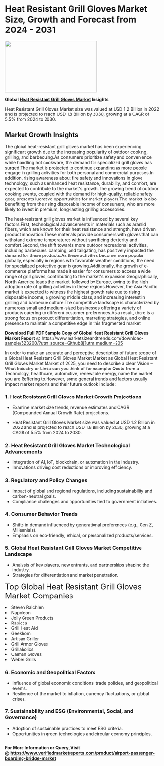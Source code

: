 <H1>Heat Resistant Grill Gloves Market Size, Growth and Forecast from 2024 - 2031</H1><img class="aligncenter size-medium wp-image-584254" src="https://thirdeyenews.in/wp-content/uploads/2024/09/Global-Market-Research-300x168.jpeg" alt="" width="300" height="168" /><p><strong>Global&nbsp;<a href="https://www.marketsizeandtrends.com/download-sample/523200/?utm_source=Github8j?utm_medium=205">Heat Resistant Grill Gloves Market</a> Insights</strong></p><p>Heat Resistant Grill Gloves Market size was valued at USD 1.2 Billion in 2022 and is projected to reach USD 1.8 Billion by 2030, growing at a CAGR of 5.5% from 2024 to 2030.</p><p><h2>Market Growth Insights</h2> <p>The global heat-resistant grill gloves market has been experiencing significant growth due to the increasing popularity of outdoor cooking, grilling, and barbecuing.As consumers prioritize safety and convenience while handling hot cookware, the demand for specialized grill gloves has surged.The market is projected to continue expanding as more people engage in grilling activities for both personal and commercial purposes.In addition, rising awareness about fire safety and innovations in glove technology, such as enhanced heat resistance, durability, and comfort, are expected to contribute to the market's growth.The growing trend of outdoor cooking events, coupled with the demand for high-quality, reliable safety gear, presents lucrative opportunities for market players.The market is also benefiting from the rising disposable income of consumers, who are more likely to invest in premium, long-lasting grilling accessories.</p> <p>The heat-resistant grill gloves market is influenced by several key factors.First, technological advancements in materials such as aramid fibers, which are known for their heat resistance and strength, have driven product innovation.These materials provide consumers with gloves that can withstand extreme temperatures without sacrificing dexterity and comfort.Second, the shift towards more outdoor recreational activities, including barbecues, camping, and tailgating, has positively impacted the demand for these products.As these activities become more popular globally, especially in regions with favorable weather conditions, the need for specialized protective gear is growing.Additionally, the growth of e-commerce platforms has made it easier for consumers to access a wide range of grill gloves, contributing to the market's expansion.Geographically, North America leads the market, followed by Europe, owing to the high adoption rate of grilling activities in these regions.However, the Asia Pacific market is expected to witness the highest growth rate due to rising disposable income, a growing middle class, and increasing interest in grilling and barbecue culture.The competitive landscape is characterized by numerous small and medium-sized businesses offering a variety of products catering to different customer preferences.As a result, there is a strong focus on product differentiation, marketing strategies, and online presence to maintain a competitive edge in this fragmented market.<p><span class=""><strong>Download Full PDF Sample Copy of Global Heat Resistant Grill Gloves Market Report</strong> @ <a href="https://www.marketsizeandtrends.com/download-sample/523200/?utm_source=Github8j?utm_medium=205" target="_blank">https://www.marketsizeandtrends.com/download-sample/523200/?utm_source=Github8j?utm_medium=205</a></span></p><p>In order to make an accurate and perceptive description of future scope of a Global&nbsp;Heat Resistant Grill Gloves Market Market as Global&nbsp;Heat Resistant Grill Gloves Market Market of 2025, you need to describe a clear Vision &ndash; What Industry or Linda can you think of for example: Quote from a Technology, healthcare, automotive, renewable energy, name the market you are Reffering to.However, some general trends and factors usually impact market reports and their future outlook include:</p><h3>1.&nbsp;<strong>Heat Resistant Grill Gloves Market Growth Projections</strong></h3><ul><li>Examine market size trends, revenue estimates and CAGR (Compounded Annual Growth Rate) projections.</li><li><p>Heat Resistant Grill Gloves Market size was valued at USD 1.2 Billion in 2022 and is projected to reach USD 1.8 Billion by 2030, growing at a CAGR of 5.5% from 2024 to 2030.</p></li></ul><h3>2.&nbsp;<strong>Heat Resistant Grill Gloves Market Technological Advancements</strong></h3><ul><li>Integration of AI, IoT, blockchain, or automation in the industry.</li><li>Innovations driving cost reductions or improving efficiency.</li></ul><h3>3.&nbsp;<strong>Regulatory and Policy Changes</strong></h3><ul><li>Impact of global and regional regulations, including sustainability and carbon-neutral goals.</li><li>Compliance challenges and opportunities tied to government initiatives.</li></ul><h3>4.&nbsp;<strong>Consumer Behavior Trends</strong></h3><ul><li>Shifts in demand influenced by generational preferences (e.g., Gen Z, Millennials).</li><li>Emphasis on eco-friendly, ethical, or personalized products/services.</li></ul><h3>5.&nbsp;<strong>Global Heat Resistant Grill Gloves Market Competitive Landscape</strong></h3><ul><li>Analysis of key players, new entrants, and partnerships shaping the industry.</li><li>Strategies for differentiation and market penetration.</li></ul><p data-pm-slice="1 1 []"><span style="color: inherit; font-family: inherit; font-size: 25px;">Top Global Heat Resistant Grill Gloves Market Companies</span></p><div class="" data-test-id=""><p><li>Steven Raichlen</li><li> Napoleon</li><li> Jolly Green Products</li><li> Rapicca</li><li> Grill Heat Aid</li><li> Geekhom</li><li> Artisan Griller</li><li> Grill Armor Gloves</li><li> Grillaholics</li><li> Caiman Gloves</li><li> Weber Grills</li></p></div><h3>6.&nbsp;<strong>Economic and Geopolitical Factors</strong></h3><ul><li>Influence of global economic conditions, trade policies, and geopolitical events.</li><li>Resilience of the market to inflation, currency fluctuations, or global crises.</li></ul><h3>7.&nbsp;<strong>Sustainability and ESG (Environmental, Social, and Governance)</strong></h3><ul><li>Adoption of sustainable practices to meet ESG criteria.</li><li>Opportunities in green technologies and circular economy principles.</li></ul><h2><strong style="font-size: 14px;">For More Information or Query, Visit @&nbsp;</strong><a style="background-color: #ffffff; font-size: 14px;" href="https://www.marketsizeandtrends.com/report/heat-resistant-grill-gloves-market/" target="_blank">https://www.verifiedmarketreports.com/product/airport-passenger-boarding-bridge-market</a></h2>